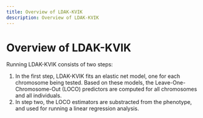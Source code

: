 ```yaml
---
title: Overview of LDAK-KVIK
description: Overview of LDAK-KVIK
---
```


# Overview of LDAK-KVIK

Running LDAK-KVIK consists of two steps:

1. In the first step, LDAK-KVIK fits an elastic net model, one for each chromosome being tested. Based on these models, the Leave-One-Chromosome-Out (LOCO) predictors are computed for all chromosomes and all individuals.
2. In step two, the LOCO estimators are substracted from the phenotype, and used for running a linear regression analysis.

